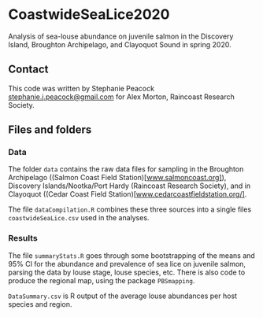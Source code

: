 # CoastwideSeaLice2020
Analysis of sea-louse abundance on juvenile salmon in the Discovery Island, Broughton Archipelago, and Clayoquot Sound in spring 2020.

## Contact
This code was written by Stephanie Peacock <stephanie.j.peacock@gmail.com> for Alex Morton, Raincoast Research Society.

## Files and folders

### Data
The folder `data` contains the raw data files for sampling in the Broughton Archipelago ((Salmon Coast Field Station)[www.salmoncoast.org]), Discovery Islands/Nootka/Port Hardy (Raincoast Research Society), and in Clayoquot ((Cedar Coast Field Station)[www.cedarcoastfieldstation.org/].

The file `dataCompilation.R` combines these three sources into a single files `coastwideSeaLice.csv` used in the analyses.

### Results
The file `summaryStats.R` goes through some bootstrapping of the means and 95% CI for the abundance and prevalence of sea lice on juvenile salmon, parsing the data by louse stage, louse species, etc. There is also code to produce the regional map, using the package `PBSmapping`.

`DataSummary.csv` is R output of the average louse abundances per host species and region.

